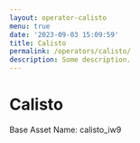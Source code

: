 ```yaml
---
layout: operator-calisto
menu: true
date: '2023-09-03 15:09:59'
title: Calisto
permalink: /operators/calisto/
description: Some description.
---
```


# Calisto

Base Asset Name: calisto_iw9